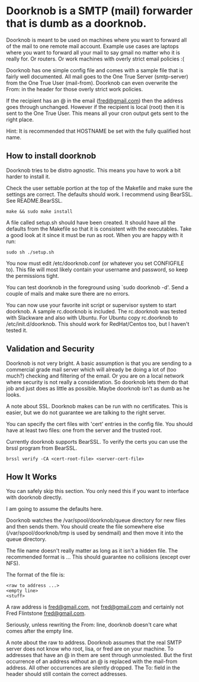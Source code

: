 # Doorknob is a SMTP (mail) forwarder that is dumb as a doorknob.

Doorknob is meant to be used on machines where you want to forward all
of the mail to one remote mail account. Example use cases are laptops
where you want to forward all your mail to say gmail no matter who it
is really for. Or routers. Or work machines with overly strict email
policies :(

Doorknob has one simple config file and comes with a sample file that
is fairly well documented. All mail goes to the One True Server
(smtp-server) from the One True User (mail-from). Doorknob can even
overwrite the From: in the header for those overly strict work
policies.

If the recipient has an @ in the email (fred@gmail.com) then the
address goes through unchanged. However if the recipient is local
(root) then it is sent to the One True User. This means all your cron
output gets sent to the right place.

Hint: It is recommended that HOSTNAME be set with the fully qualified
      host name.


## How to install doorknob

Doorknob tries to be distro agnostic. This means you have to work a
bit harder to install it.

Check the user settable portion at the top of the Makefile and make
sure the settings are correct. The defaults should work. I recommend
using BearSSL. See README.BearSSL.

    make && sudo make install

A file called setup.sh should have been created. It should have all
the defaults from the Makefile so that it is consistent with the
executables. Take a good look at it since it must be run as root. When
you are happy with it run:

    sudo sh ./setup.sh

You now must edit /etc/doorknob.conf (or whatever you set CONFIGFILE
to). This file will most likely contain your username and password, so
keep the permissions tight.

You can test doorknob in the foreground using `sudo doorknob -d'. Send
a couple of mails and make sure there are no errors.

You can now use your favorite init script or supervisor system to
start doorknob. A sample rc.doorknob is included. The rc.doorknob was
tested with Slackware and also with Ubuntu. For Ubuntu copy
rc.doorknob to /etc/init.d/doorknob. This should work for
RedHat/Centos too, but I haven't tested it.


## Validation and Security

Doorknob is not very bright. A basic assumption is that you are
sending to a commercial grade mail server which will already be doing
a lot of (too much?) checking and filtering of the email. Or you are
on a local network where security is not really a consideration. So
doorknob lets them do that job and just does as little as
possible. Maybe doorknob isn't as dumb as he looks.

A note about SSL. Doorknob makes can be run with no certificates. This
is easier, but we do not guarantee we are talking to the right server.

You can specify the cert files with 'cert' entries in the config
file. You should have at least two files: one from the server and the
trusted root.

Currently doorknob supports BearSSL. To verify the certs you can use
the brssl program from BearSSL.

    brssl verify -CA <cert-root-file> <server-cert-file>


## How It Works

You can safely skip this section. You only need this if you want to
interface with doorknob directly.

I am going to assume the defaults here.

Doorknob watches the /var/spool/doorknob/queue directory for new files and
then sends them. You should create the file somewhere else
(/var/spool/doorknob/tmp is used by sendmail) and then move it into the
queue directory.

The file name doesn't really matter as long as it isn't a hidden
file. The recommended format is <seconds>.<microseconds>.<getpid>.
This should guarantee no collisions (except over NFS).

The format of the file is:

    <raw to address ...>
    <empty line>
    <stuff>

A raw address is fred@gmail.com, not <fred@gmail.com> and certainly
not Fred Flintstone <fred@gmail.com>.

Seriously, unless rewriting the From: line, doorknob doesn't care what
comes after the empty line.

A note about the raw to address. Doorknob assumes that the real SMTP
server does not know who root, lisa, or fred are on your
machine. To addresses that have an @ in them are sent through
unmolested. But the first occurrence of an address without an @ is
replaced with the mail-from address. All other occurrences are
silently dropped. The To: field in the header should still contain the
correct addresses.
